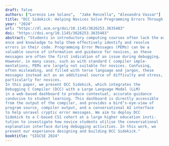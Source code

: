 ```yaml
---
draft: false
authors: ["Lorenzo Lee Solano",  "Jake Renzella", "Alexandra Vassar"]
title: "DCC Sidekick: Helping Novices Solve Programming Errors Through a Conversational Explanation Interface"
year: "2024"
url: "https://dl.acm.org/doi/10.1145/3626253.3635483"
doi: "https://doi.org/10.1145/3626253.3635483"
abstract: "Students in introductory computing courses often lack the experi-
ence and knowledge to help them effectively identify and resolve
errors in their code. Programming Error Messages (PEMs) can be a
valuable source of information and guidance for novices, as these
messages are often the first indication of an issue during debugging.
However, in many cases, such as with standard C compiler imple-
mentations, PEMs are largely not suitable for novices. Confusing,
often misleading, and filled with terse language and jargon, these
messages instead act as an additional source of difficulty and stress,
particularly for novices.
In this paper, we present DCC Sidekick, which integrates the
Debugging C Compiler (DCC) with a Large Language Model (LLM)
in a web-based dashboard to produce contextual, accurate guidance
conducive to student learning. This dashboard is directly accessible
from the output of the compiler, and provides a bird’s-eye-view of
program source, compiler output, and a conversational AI interface
to help unravel cryptic error messages. We aim to deploy DCC
Sidekick to a C-based CS1 cohort at a large higher education insti-
tution to investigate how novice students utilise the conversational
explanation interface during debugging activities. In this work, we
present our experience designing and building DCC Sidekick."
booktitle: "SIGCSE 2024"
---
```

